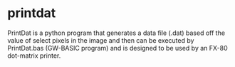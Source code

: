 # printdat
PrintDat is a python program that generates a data file (.dat) based off the value of select pixels in the image and then can be executed by PrintDat.bas (GW-BASIC program) and is designed to be used by an FX-80 dot-matrix printer.
